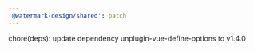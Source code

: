 ```yaml
---
'@watermark-design/shared': patch
---
```


chore(deps): update dependency unplugin-vue-define-options to v1.4.0
